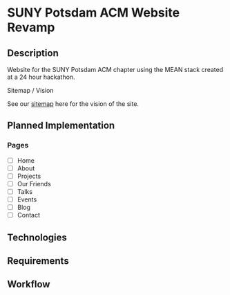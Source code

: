 # SUNY Potsdam ACM Website Revamp

## Description
Website for the SUNY Potsdam ACM chapter using the MEAN stack created at a 24 hour hackathon.

Sitemap / Vision

See our [sitemap](https://docs.google.com/drawings/d/1zsIq4WSfCG9YO2Z7LH9PcivrvjwjPl7mJZOWjMRg8Z4/edit) here for the vision of the site.

## Planned Implementation
### Pages
- [ ] Home
- [ ] About
- [ ] Projects
- [ ] Our Friends
- [ ] Talks
- [ ] Events
- [ ] Blog
- [ ] Contact

## Technologies

## Requirements

## Workflow
